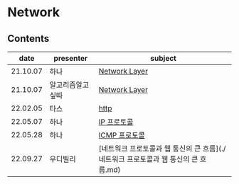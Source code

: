 # Network

## Contents

| date     | presenter | subject       |
| -------- | --------- | ------------- |
21.10.07|하나|[Network Layer](./network-layer-hanah.md)
21.10.07|알고리즘알고싶따|[Network Layer](./network-layer-algo.md)
|   22.02.05   | 타스             | [http](http.md)                      |
| 22.05.07 | 하나      | [IP 프로토콜](./ip_protocol_hanah.md) |
| 22.05.28 | 하나      | [ICMP 프로토콜](./ICMP_hanah.md) |
| 22.09.27 | 우디빌리      | [네트워크 프로토콜과 웹 통신의 큰 흐름](./네트워크 프로토콜과 웹 통신의 큰 흐름.md) |

